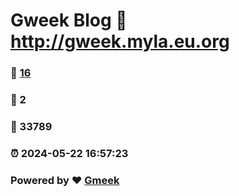 # Gweek Blog :link: http://gweek.myla.eu.org 
### :page_facing_up: [16](http://gweek.myla.eu.org/tag.html) 
### :speech_balloon: 2 
### :hibiscus: 33789 
### :alarm_clock: 2024-05-22 16:57:23 
### Powered by :heart: [Gmeek](https://github.com/Meekdai/Gmeek)
